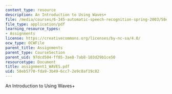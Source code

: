 ```yaml
---
content_type: resource
description: An Introduction to Using Waves+
file: /media/courses/6-345-automatic-speech-recognition-spring-2003/58eb5770fda93b496cc72e9c0af19c82_assignment1_WAVES.pdf
file_type: application/pdf
learning_resource_types:
- Assignments
license: https://creativecommons.org/licenses/by-nc-sa/4.0/
ocw_type: OCWFile
parent_title: Assignments
parent_type: CourseSection
parent_uid: 97dcd504-ff85-3ae8-7ab8-103d29b1ce50
resourcetype: Document
title: assignment1_WAVES.pdf
uid: 58eb5770-fda9-3b49-6cc7-2e9c0af19c82
---
```

An Introduction to Using Waves+